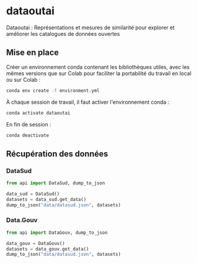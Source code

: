 # dataoutai

Dataoutai : Représentations et mesures de similarité pour explorer et améliorer les catalogues de données ouvertes

## Mise en place

Créer un environnement conda contenant les bibliothèques utiles, avec les mêmes versions que sur Colab pour faciliter la portabilité du travail en local ou sur Colab :

```sh
conda env create -f environment.yml
```

À chaque session de travail, il faut activer l'environnement conda :

```sh
conda activate dataoutai
```

En fin de session :

```sh
conda deactivate
```

## Récupération des données

### DataSud

```python
from api import DataSud, dump_to_json

data_sud = DataSud()
datasets = data_sud.get_data()
dump_to_json("data/datasud.json", datasets)
```

### Data.Gouv

```python
from api import DataGouv, dump_to_json

data_gouv = DataGouv()
datasets = data_gouv.get_data()
dump_to_json("data/datasud.json", datasets)
```
